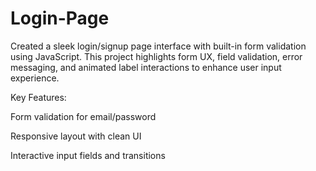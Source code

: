 # Login-Page

Created a sleek login/signup page interface with built-in form validation using JavaScript. This project highlights form UX, field validation, error messaging, and animated label interactions to enhance user input experience.

Key Features:

Form validation for email/password

Responsive layout with clean UI

Interactive input fields and transitions
